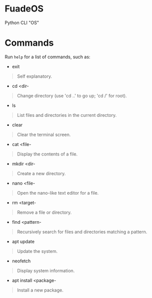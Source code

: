 # FuadeOS
Python CLI "OS"

# Commands
Run `help` for a list of commands, such as:
- exit                     
> Self explanatory.
- cd <dir-
> Change directory (use 'cd ..' to go up; 'cd /' for root).
- ls
> List files and directories in the current directory.
- clear
> Clear the terminal screen.
- cat <file-
> Display the contents of a file.
- mkdir <dir-
> Create a new directory.
- nano <file-
> Open the nano-like text editor for a file.
- rm <target-
> Remove a file or directory.
- find <pattern-
> Recursively search for files and directories matching a pattern.
- apt update
> Update the system.
- neofetch
> Display system information.
- apt install <package-
> Install a new package.
